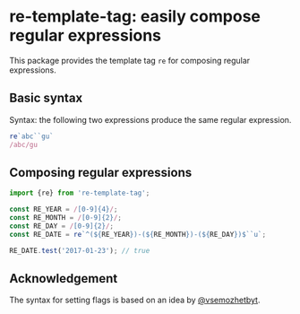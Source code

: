# re-template-tag: easily compose regular expressions

This package provides the template tag `re` for composing regular expressions.

## Basic syntax

Syntax: the following two expressions produce the same regular expression.

```js
re`abc``gu`
/abc/gu
```

## Composing regular expressions

```js
import {re} from 're-template-tag';

const RE_YEAR = /[0-9]{4}/;
const RE_MONTH = /[0-9]{2}/;
const RE_DAY = /[0-9]{2}/;
const RE_DATE = re`^(${RE_YEAR})-(${RE_MONTH})-(${RE_DAY})$``u`;

RE_DATE.test('2017-01-23'); // true
```

## Acknowledgement

The syntax for setting flags is based on an idea by [@vsemozhetbyt](https://twitter.com/vsemozhetbyt).
